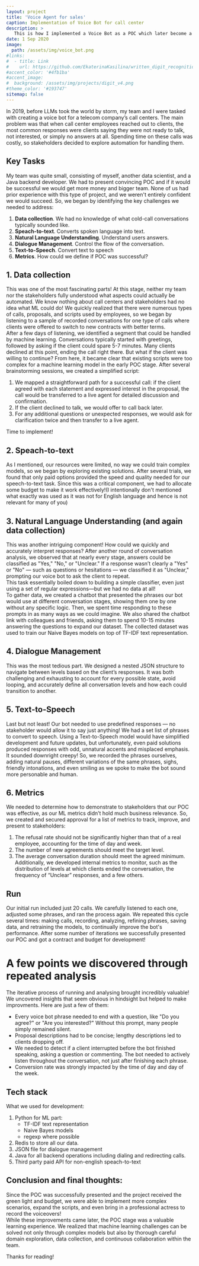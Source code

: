 ```yaml
---
layout: project
title: 'Voice Agent for sales'
caption: Implementation of Voice Bot for call center
description: >
   This is how I implemented a Voice Bot as a POC which later become a successful project
date: 1 Sep 2020
image: 
  path: /assets/img/voice_bot.png
#links:
#  - title: Link
#    url: https://github.com/EkaterinaKasilina/written_digit_recognition?tab=readme-ov-file
#accent_color: '#4fb1ba'
#accent_image:
#  background: /assets/img/projects/digit_v4.png
#theme_color: '#193747'
sitemap: false
---
```


In 2019, before LLMs took the world by storm, my team and I were tasked with creating a 
voice bot for a telecom company’s call centers. 
The main problem was that when call center employees reached out to clients, the most common responses 
were clients saying they were not ready to talk, not interested, or simply no answers at all. 
Spending time on these calls was costly, so stakeholders decided to explore automation for handling them.

## Key Tasks 
My team was quite small, consisting of myself, another data scientist, and a Java backend developer. We had to
present convincing POC and if it would be successful we would get more money and bigger team. 
None of us had prior experience with this type of project, and we weren't entirely confident we would succeed. 
So, we began by identifying the key challenges we needed to address:

1. **Data collection**. We had no knowledge of what cold-call conversations typically sounded like. 
2. **Speach-to-text**. Converts spoken language into text.
3. **Natural Language Understanding**. Understand users answers.
4. **Dialogue Management**. Control the flow of the conversation.
5. **Text-to-Speech**. Convert text to speech
6. **Metrics**. How could we define if POC was successful?

## 1. Data collection
This was one of the most fascinating parts! 
At this stage, neither my team nor the stakeholders fully understood what aspects could actually be automated. 
We know nothing about call centers and stakeholders had no idea what ML could do!
We quickly realized that there were numerous types of calls, proposals, and scripts used by employees, 
so we began by listening to a sample of recorded conversations for one type of calls where clients were offered to switch to new contracts 
with better terms.   
After a few days of listening, we identified a segment that could be handled by machine learning. 
Conversations typically started with greetings, followed by asking if the client could spare 5-7 minutes. 
Many clients declined at this point, ending the call right there. But what if the client was willing to continue?
From here, it became clear that existing scripts were too complex for a machine learning model in the early POC stage.
After several brainstorming sessions, we created a simplified script:

1. We mapped a straightforward path for a successful call: if the client agreed with each statement and expressed interest in the proposal, the call would be transferred to a live agent for detailed discussion and confirmation.
2. If the client declined to talk, we would offer to call back later.
3. For any additional questions or unexpected responses, we would ask for clarification twice and then transfer to a live agent.
  
Time to implement! 

## 2. Speach-to-text
As I mentioned, our resources were limited, no way we could train complex models, so we began by exploring existing solutions.
After several trials, we found that only paid options provided the speed and quality needed for 
our speech-to-text task. Since this was a critical component, we had to allocate some budget to 
make it work effectively!(I intentionally don't mentioned what exactly was used as it was not for English language and hence is not relevant for many of you)


## 3. Natural Language Understanding (and again data collection)
This was another intriguing component! How could we quickly and accurately interpret responses? After another round of conversation analysis,
we observed that at nearly every stage, answers could be classified as "Yes," "No," or "Unclear." 
If a response wasn’t clearly a "Yes" or "No" — such as questions or hesitations — we classified it as "Unclear," 
prompting our voice bot to ask the client to repeat.  
This task essentially boiled down to building a simple classifier, even just using a set of regular 
expressions—but we had no data at all!  
To gather data, we created a chatbot that presented the phrases our 
bot would use at different conversation stages, showing them one by one without any specific logic. 
Then, we spent time responding to these prompts in as many ways as we could imagine. 
We also shared the chatbot link with colleagues and friends, asking them to spend 10-15 minutes answering the 
questions to expand our dataset.
The collected dataset was used to train our Naive Bayes models on top of TF-IDF text representation.

## 4. Dialogue Management
This was the most tedious part.
We designed a nested JSON structure to navigate between levels based on the client’s responses. 
It was both challenging and exhausting to account for every possible state, avoid looping, and accurately 
define all conversation levels and how each could transition to another.

## 5. Text-to-Speech
Last but not least! Our bot needed to use predefined responses — no stakeholder would allow it to say just anything! 
We had a set list of phrases to convert to speech. Using a Text-to-Speech model would have simplified development 
and future updates, but unfortunately, even paid solutions produced responses with odd, 
unnatural accents and misplaced emphasis. It sounded downright creepy! 
So, we recorded the phrases ourselves, adding natural pauses, different variations of the same phrases, sighs, friendly intonations, 
and even smiling as we spoke to make the bot sound more personable and human.

## 6. Metrics
We needed to determine how to demonstrate to stakeholders that our POC was effective, as our ML metrics
didn’t hold much business relevance. So, we created and secured approval for a list of metrics to track,
improve, and present to stakeholders:
1. The refusal rate should not be significantly higher than that of a real employee, accounting for the time of day and week.
2. The number of new agreements should meet the target level.
3. The average conversation duration should meet the agreed minimum.
Additionally, we developed internal metrics to monitor, such as the distribution of levels at which clients ended the conversation, 
the frequency of “Unclear” responses, and a few others.


## Run
Our initial run included just 20 calls. We carefully listened to each one, adjusted some phrases, and ran the process again. 
We repeated this cycle several times: making calls, recording, analyzing, refining phrases, saving data, and retraining 
the models, to continually improve the bot's performance.
After some number of iterations we successfully presented our POC and got a contract and budget for development!

# A few points we discovered through repeated analysis
The iterative process of running and analysing brought incredibly valuable! We uncovered insights that seem obvious in hindsight but helped to make improvments.
Here are just a few of them:
- Every voice bot phrase needed to end with a question, like "Do you agree?" or "Are you interested?" Without this prompt, many people simply remained silent.
- Proposal descriptions had to be concise; lengthy descriptions led to clients dropping off.
- We needed to detect if a client interrupted before the bot finished speaking, asking a question or commenting. The bot needed to actively listen throughout the conversation, not just after finishing each phrase.
- Conversion rate was strongly impacted by the time of day and day of the week.


## Tech stack
What we used for development:
1. Python for ML part:
    - TF-IDF text representation
    - Naive Bayes models
    - regexp where possible 
2. Redis to store all our data. 
3. JSON file for dialogue management
4. Java for all backend operations including dialing and redirecting calls.
5. Third party paid API for non-english speach-to-text


## Conclusion and final thoughts: 
Since the POC was successfully presented and the project received the green light and budget, we were able to 
implement more complex scenarios, expand the scripts, and even bring in a professional actress to record the
voiceovers!   
While these improvements came later, the POC stage was a valuable learning experience.
We realized that machine learning challenges can be solved not only through complex models but 
also by thorough careful domain exploration, data collection, and continuous collaboration within the team.


Thanks for reading!

